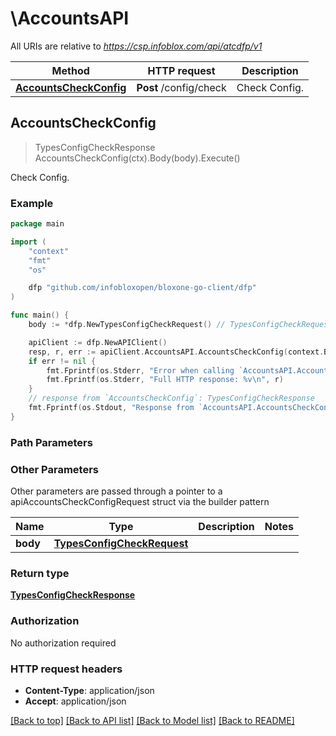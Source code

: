 # \AccountsAPI

All URIs are relative to *https://csp.infoblox.com/api/atcdfp/v1*

Method | HTTP request | Description
------------- | ------------- | -------------
[**AccountsCheckConfig**](AccountsAPI.md#AccountsCheckConfig) | **Post** /config/check | Check Config.



## AccountsCheckConfig

> TypesConfigCheckResponse AccountsCheckConfig(ctx).Body(body).Execute()

Check Config.



### Example

```go
package main

import (
	"context"
	"fmt"
	"os"

	dfp "github.com/infobloxopen/bloxone-go-client/dfp"
)

func main() {
	body := *dfp.NewTypesConfigCheckRequest() // TypesConfigCheckRequest | 

	apiClient := dfp.NewAPIClient()
	resp, r, err := apiClient.AccountsAPI.AccountsCheckConfig(context.Background()).Body(body).Execute()
	if err != nil {
		fmt.Fprintf(os.Stderr, "Error when calling `AccountsAPI.AccountsCheckConfig``: %v\n", err)
		fmt.Fprintf(os.Stderr, "Full HTTP response: %v\n", r)
	}
	// response from `AccountsCheckConfig`: TypesConfigCheckResponse
	fmt.Fprintf(os.Stdout, "Response from `AccountsAPI.AccountsCheckConfig`: %v\n", resp)
}
```

### Path Parameters



### Other Parameters

Other parameters are passed through a pointer to a apiAccountsCheckConfigRequest struct via the builder pattern


Name | Type | Description  | Notes
------------- | ------------- | ------------- | -------------
 **body** | [**TypesConfigCheckRequest**](TypesConfigCheckRequest.md) |  | 

### Return type

[**TypesConfigCheckResponse**](TypesConfigCheckResponse.md)

### Authorization

No authorization required

### HTTP request headers

- **Content-Type**: application/json
- **Accept**: application/json

[[Back to top]](#) [[Back to API list]](../README.md#documentation-for-api-endpoints)
[[Back to Model list]](../README.md#documentation-for-models)
[[Back to README]](../README.md)

